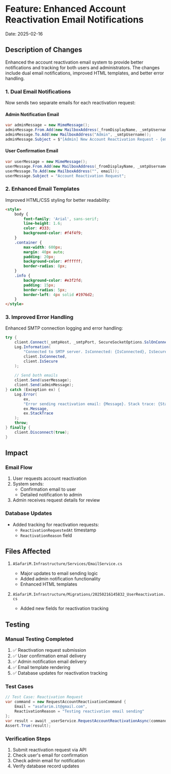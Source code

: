# Feature: Enhanced Account Reactivation Email Notifications

Date: 2025-02-16

## Description of Changes

Enhanced the account reactivation email system to provide better notifications and tracking for both users and administrators. The changes include dual email notifications, improved HTML templates, and better error handling.

### 1. Dual Email Notifications
Now sends two separate emails for each reactivation request:

#### Admin Notification Email
```csharp
var adminMessage = new MimeMessage();
adminMessage.From.Add(new MailboxAddress(_fromDisplayName, _smtpUsername));
adminMessage.To.Add(new MailboxAddress("Admin", _smtpUsername));
adminMessage.Subject = $"[Admin] New Account Reactivation Request - {email}";
```

#### User Confirmation Email
```csharp
var userMessage = new MimeMessage();
userMessage.From.Add(new MailboxAddress(_fromDisplayName, _smtpUsername));
userMessage.To.Add(new MailboxAddress("", email));
userMessage.Subject = "Account Reactivation Request";
```

### 2. Enhanced Email Templates
Improved HTML/CSS styling for better readability:

```html
<style>
    body { 
        font-family: 'Arial', sans-serif; 
        line-height: 1.6; 
        color: #333; 
        background-color: #f4f4f9; 
    }
    .container { 
        max-width: 600px; 
        margin: 40px auto; 
        padding: 20px; 
        background-color: #ffffff; 
        border-radius: 8px; 
    }
    .info { 
        background-color: #e3f2fd; 
        padding: 15px; 
        border-radius: 5px; 
        border-left: 4px solid #1976d2; 
    }
</style>
```

### 3. Improved Error Handling
Enhanced SMTP connection logging and error handling:

```csharp
try {
    client.Connect(_smtpHost, _smtpPort, SecureSocketOptions.SslOnConnect);
    Log.Information(
        "Connected to SMTP server. IsConnected: {IsConnected}, IsSecure: {IsSecure}",
        client.IsConnected,
        client.IsSecure
    );
    
    // Send both emails
    client.Send(userMessage);
    client.Send(adminMessage);
} catch (Exception ex) {
    Log.Error(
        ex,
        "Error sending reactivation email: {Message}. Stack trace: {StackTrace}",
        ex.Message,
        ex.StackTrace
    );
    throw;
} finally {
    client.Disconnect(true);
}
```

## Impact

### Email Flow
1. User requests account reactivation
2. System sends:
   - Confirmation email to user
   - Detailed notification to admin
3. Admin receives request details for review

### Database Updates
- Added tracking for reactivation requests:
  - `ReactivationRequestedAt` timestamp
  - `ReactivationReason` field

## Files Affected

1. `ASafariM.Infrastructure/Services/EmailService.cs`
   - Major updates to email sending logic
   - Added admin notification functionality
   - Enhanced HTML templates

2. `ASafariM.Infrastructure/Migrations/20250216145832_UserReactivation.cs`
   - Added new fields for reactivation tracking

## Testing

### Manual Testing Completed
1. ✅ Reactivation request submission
2. ✅ User confirmation email delivery
3. ✅ Admin notification email delivery
4. ✅ Email template rendering
5. ✅ Database updates for reactivation tracking

### Test Cases
```csharp
// Test Case: Reactivation Request
var command = new RequestAccountReactivationCommand {
    Email = "asafarim.it@gmail.com",
    ReactivationReason = "Testing reactivation email sending"
};
var result = await _userService.RequestAccountReactivationAsync(command);
Assert.True(result);
```

### Verification Steps
1. Submit reactivation request via API
2. Check user's email for confirmation
3. Check admin email for notification
4. Verify database record updates
